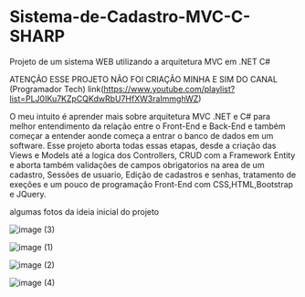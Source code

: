 # Sistema-de-Cadastro-MVC-C-SHARP
Projeto de um sistema WEB utilizando a arquitetura MVC em .NET C#

ATENÇÃO ESSE PROJETO NÃO FOI CRIAÇÃO MINHA E SIM DO CANAL (Programador Tech)
link(https://www.youtube.com/playlist?list=PLJ0IKu7KZpCQKdwRbU7HfXW3raImmghWZ)

O meu intuito é aprender mais sobre arquitetura MVC .NET e C# para melhor entendimento da relação entre o Front-End e Back-End e também começar a entender aonde
começa a entrar o banco de dados em um software. Esse projeto aborta todas essas etapas, desde a criação das Views e Models até a logica dos Controllers, CRUD com a Framework
Entity e aborta também validações de campos obrigatorios na area de um cadastro, Sessões de usuario, Edição de cadastros e senhas, tratamento de exeções e um pouco de programação Front-End com CSS,HTML,Bootstrap 
e JQuery.

algumas fotos da ideia inicial do projeto

![image (3)](https://user-images.githubusercontent.com/111459606/210899278-f603f5d5-602b-4eb1-9923-8a29c09a9416.png)

![image (1)](https://user-images.githubusercontent.com/111459606/210899294-3440aca4-61fb-4d7c-9fde-ee0192221c0e.png)

![image (2)](https://user-images.githubusercontent.com/111459606/210899306-7eac727a-b877-40bf-b884-79305e0f77d6.png)

![image (4)](https://user-images.githubusercontent.com/111459606/210899585-00a73401-dfe6-4375-b324-4ba81ccc1c70.png)
